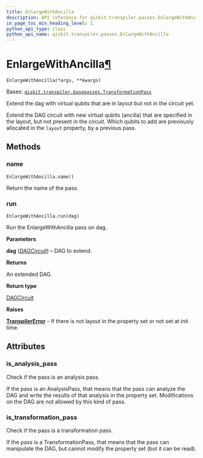 ```yaml
---
title: EnlargeWithAncilla
description: API reference for qiskit.transpiler.passes.EnlargeWithAncilla
in_page_toc_min_heading_level: 1
python_api_type: class
python_api_name: qiskit.transpiler.passes.EnlargeWithAncilla
---
```


# EnlargeWithAncilla[¶](#enlargewithancilla "Permalink to this headline")

<span id="qiskit.transpiler.passes.EnlargeWithAncilla" />

`EnlargeWithAncilla(*args, **kwargs)`

Bases: [`qiskit.transpiler.basepasses.TransformationPass`](qiskit.transpiler.TransformationPass "qiskit.transpiler.basepasses.TransformationPass")

Extend the dag with virtual qubits that are in layout but not in the circuit yet.

Extend the DAG circuit with new virtual qubits (ancilla) that are specified in the layout, but not present in the circuit. Which qubits to add are previously allocated in the `layout` property, by a previous pass.

## Methods

### name

<span id="qiskit.transpiler.passes.EnlargeWithAncilla.name" />

`EnlargeWithAncilla.name()`

Return the name of the pass.

### run

<span id="qiskit.transpiler.passes.EnlargeWithAncilla.run" />

`EnlargeWithAncilla.run(dag)`

Run the EnlargeWithAncilla pass on dag.

**Parameters**

**dag** ([*DAGCircuit*](qiskit.dagcircuit.DAGCircuit "qiskit.dagcircuit.DAGCircuit")) – DAG to extend.

**Returns**

An extended DAG.

**Return type**

[DAGCircuit](qiskit.dagcircuit.DAGCircuit "qiskit.dagcircuit.DAGCircuit")

**Raises**

[**TranspilerError**](qiskit.transpiler.TranspilerError "qiskit.transpiler.TranspilerError") – If there is not layout in the property set or not set at init time.

## Attributes

<span id="qiskit.transpiler.passes.EnlargeWithAncilla.is_analysis_pass" />

### is\_analysis\_pass

Check if the pass is an analysis pass.

If the pass is an AnalysisPass, that means that the pass can analyze the DAG and write the results of that analysis in the property set. Modifications on the DAG are not allowed by this kind of pass.

<span id="qiskit.transpiler.passes.EnlargeWithAncilla.is_transformation_pass" />

### is\_transformation\_pass

Check if the pass is a transformation pass.

If the pass is a TransformationPass, that means that the pass can manipulate the DAG, but cannot modify the property set (but it can be read).

